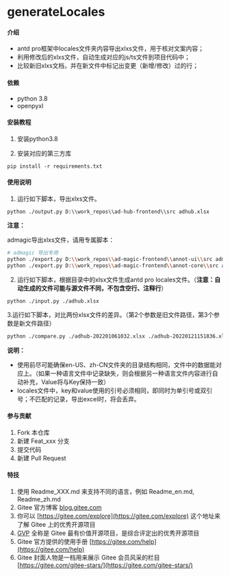 # generateLocales

#### 介绍
- antd pro框架中locales文件夹内容导出xlxs文件，用于核对文案内容；
- 利用修改后的xlxs文件，自动生成对应的js/ts文件到项目代码中；
- 比较新旧xlxs文档，并在新文件中标记出变更（新增/修改）过的行；

#### 依赖
- python 3.8
- openpyxl


#### 安装教程

1.  安装python3.8

2.  安装对应的第三方库

```
pip install -r requirements.txt
```

#### 使用说明

1.  运行如下脚本，导出xlxs文件。

```
python ./output.py D:\\work_repos\\ad-hub-frontend\\src adhub.xlsx
```
**注意：**

admagic导出xlxs文件，请用专属脚本：

```bash
# admagic 导出专用
python ./export.py D:\\work_repos\\ad-magic-frontend\\annot-ui\\src admagic-ui.xlsx
python ./export.py D:\\work_repos\\ad-magic-frontend\\annot-core\\src admagic-core.xlsx
```

2.  运行如下脚本，根据目录中的xlsx文件生成antd pro locales文件。（**注意：自动生成的文件可能与源文件不同，不包含空行、注释行**）

```
python ./input.py ./adhub.xlsx
```

​	3.运行如下脚本，对比两份xlsx文件的差异。（第2个参数是旧文件路径，第3个参数是新文件路径）

```sh
python ./compare.py ./adhub-202201061032.xlsx ./adhub-20220121151836.xlsx
```

**说明：**

- 使用前尽可能确保en-US、zh-CN文件夹的目录结构相同，文件中的数据能对应上。（如果一种语言文件中记录缺失，则会根据另一种语言文件内容进行自动补充，Value将与Key保持一致）
- locales文件中，key和value使用的引号必须相同，即同时为单引号或双引号；不匹配的记录，导出excel时，将会丢弃。

#### 参与贡献

1.  Fork 本仓库
2.  新建 Feat_xxx 分支
3.  提交代码
4.  新建 Pull Request


#### 特技

1.  使用 Readme\_XXX.md 来支持不同的语言，例如 Readme\_en.md, Readme\_zh.md
2.  Gitee 官方博客 [blog.gitee.com](https://blog.gitee.com)
3.  你可以 [https://gitee.com/explore](https://gitee.com/explore) 这个地址来了解 Gitee 上的优秀开源项目
4.  [GVP](https://gitee.com/gvp) 全称是 Gitee 最有价值开源项目，是综合评定出的优秀开源项目
5.  Gitee 官方提供的使用手册 [https://gitee.com/help](https://gitee.com/help)
6.  Gitee 封面人物是一档用来展示 Gitee 会员风采的栏目 [https://gitee.com/gitee-stars/](https://gitee.com/gitee-stars/)
